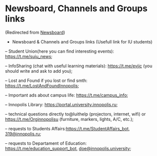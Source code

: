 






Newsboard, Channels and Groups links
====================================



(Redirected from [Newsboard](/index.php?title=Newsboard&redirect=no "Newsboard"))


* Newsboard & Channels and Groups links (Usefull link for IU students)


– Student Union(here you can find interesting events): <https://t.me/suiu_news>;


– InfoSharing (chat with useful learning materials): <https://t.me/evjic> (you should write and ask to add you);


– Lost and Found if you lost or find smth: <https://t.me/LostAndFoundInnopolis>;


– Important ads about campus life: <https://t.me/campus_info>;


– Innopolis Library: <https://portal.university.innopolis.ru>;


– technical questions directly to@Iuithelp (projectors, internet, wifi) or <https://t.me/Orginnopolisu> (furniture, markers, lights, A/C, etc.);


– requests to Students Affairs:<https://t.me/StudentAffairs_bot>, 319@innopolis.ru;


– requests to Departament of Education: <https://t.me/education_support_bot>, doe@innopolis.university;











